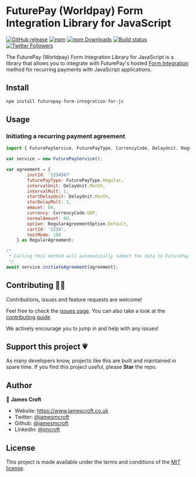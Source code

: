 # FuturePay (Worldpay) Form Integration Library for JavaScript

[![GitHub release](https://img.shields.io/github/release/jamesmcroft/futurepay-form-integration-for-js.svg)](https://github.com/jamesmcroft/futurepay-form-integration-for-js/releases)
[![npm](https://img.shields.io/npm/v/futurepay-form-integration-js.svg)](https://www.npmjs.com/package/futurepay-form-integration-js)
[![npm Downloads](https://img.shields.io/npm/dt/futurepay-form-integration-js.svg)](https://www.npmjs.com/package/futurepay-form-integration-js)
[![Build status](https://github.com/jamesmcroft/futurepay-form-integration-for-js/actions/workflows/ci.yml/badge.svg?branch=main)](https://github.com/jamesmcroft/futurepay-form-integration-for-js/actions/workflows/ci.yml)
[![Twitter Followers](https://img.shields.io/twitter/follow/jamesmcroft?label=follow%20%40jamesmcroft&style=flat)](https://twitter.com/jamesmcroft)

The FuturePay (Worldpay) Form Integration Library for JavaScript is a library that allows you to integrate with FuturePay's hosted [Form Integration](http://support.worldpay.com/support/kb/bg/recurringpayments/rpfp.html) method for recurring payments with JavaScript applications.

## Install

```sh
npm install futurepay-form-integration-for-js
```

## Usage

### Initiating a recurring payment agreement

```js
import { FuturePayService, FuturePayType, CurrencyCode, DelayUnit, RegularAgreement, RegularAgreementOption } from 'futurepay-form-integration-for-js';

var service = new FuturePayService();

var agreement = {
        instId: '1234567'
        futurePayType: FuturePayType.Regular,
        intervalUnit: DelayUnit.Month,
        intervalMult: 1,
        startDelayUnit: DelayUnit.Month,
        starDelayMult: 1,
        amount: 60,
        currency: CurrencyCode.GBP,
        normalAmount: 60,
        option: RegularAgreementOption.Default,
        cartId: '1234',
        testMode: 100
    } as RegularAgreement;

/*
 * Calling this method will automatically submit the data to FuturePay and redirect the user to FuturePay's Form Integration page.
 */
await service.initiateAgreement(agreement);
```

## Contributing 🤝🏻

Contributions, issues and feature requests are welcome!

Feel free to check the [issues page](https://github.com/jamesmcroft/futurepay-form-integration-for-js/issues). You can also take a look at the [contributing guide](https://github.com/jamesmcroft/futurepay-form-integration-for-js/blob/main/CONTRIBUTING.md).

We actively encourage you to jump in and help with any issues!

## Support this project 💗

As many developers know, projects like this are built and maintained in spare time. If you find this project useful, please **Star** the repo.

## Author

👤 **James Croft**

* Website: <https://www.jamescroft.co.uk>
* Twitter: [@jamesmcroft](https://twitter.com/jamesmcroft)
* Github: [@jamesmcroft](https://github.com/jamesmcroft)
* LinkedIn: [@jmcroft](https://linkedin.com/in/jmcroft)

## License

This project is made available under the terms and conditions of the [MIT license](LICENSE).
